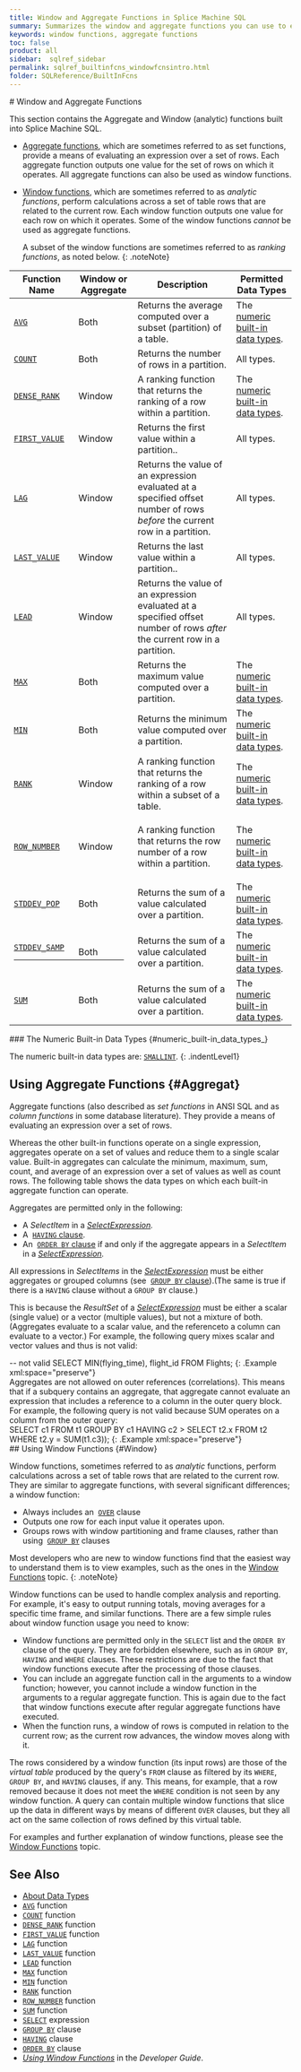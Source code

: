 ```yaml
---
title: Window and Aggregate Functions in Splice Machine SQL
summary: Summarizes the window and aggregate functions you can use to evaluate an expression over a set of rows in Splice Machine SQL.
keywords: window functions, aggregate functions
toc: false
product: all
sidebar:  sqlref_sidebar
permalink: sqlref_builtinfcns_windowfcnsintro.html
folder: SQLReference/BuiltInFcns
---
```

<section>
<div class="TopicContent" data-swiftype-index="true" markdown="1">
# Window and Aggregate Functions

This section contains the Aggregate and Window (analytic) functions
built into Splice Machine SQL.

* [Aggregate functions](#Aggregat), which are sometimes referred to as
  set functions, provide a means of evaluating an expression over a set
  of rows. Each aggregate function outputs one value for the set of rows
  on which it operates. All aggregate functions can also be used as
  window functions.
* [Window functions](#Window), which are sometimes referred to as
  *analytic functions*, perform calculations across a set of table rows
  that are related to the current row. Each window function outputs one
  value for each row on which it operates. Some of the window functions
  *cannot* be used as aggregate functions.

  A subset of the window functions are sometimes referred to as *ranking
  functions*, as noted below.
  {: .noteNote}

<table summary="Summary of Splice Machine SQL Window and Aggregate Functions">
                <col />
                <col />
                <col />
                <col />
                <thead>
                    <tr>
                        <th><strong>Function Name</strong>
                        </th>
                        <th>Window or Aggregate</th>
                        <th>Description</th>
                        <th>Permitted Data Types</th>
                    </tr>
                </thead>
                <tbody>
                    <tr>
                        <td><a href="sqlref_builtinfcns_avg.html"><code>AVG</code></a>
                        </td>
                        <td>Both</td>
                        <td>Returns the average computed over a subset (partition) of a table.</td>
                        <td>The <a href="#numeric_built-in_data_types_">numeric built-in data types</a>.</td>
                    </tr>
                    <tr>
                        <td><a href="sqlref_builtinfcns_count.html"><code>COUNT</code></a>
                        </td>
                        <td>Both</td>
                        <td>Returns the number of rows in a partition.</td>
                        <td>All types.</td>
                    </tr>
                    <tr>
                        <td><a href="sqlref_builtinfcns_denserank.html"><code>DENSE_RANK</code></a>
                        </td>
                        <td>Window</td>
                        <td>A ranking function that returns the ranking of a row within a partition.</td>
                        <td>The <a href="#numeric_built-in_data_types_">numeric built-in data types</a>.</td>
                    </tr>
                    <tr>
                        <td><a href="sqlref_builtinfcns_firstvalue.html"><code>FIRST_VALUE</code></a>
                        </td>
                        <td>Window</td>
                        <td>Returns the first value within  a partition..</td>
                        <td>All types.</td>
                    </tr>
                    <tr>
                        <td><a href="sqlref_builtinfcns_lag.html"><code>LAG</code></a>
                        </td>
                        <td>Window</td>
                        <td>Returns the value of an expression evaluated at a specified offset number of rows <em>before</em> the current row in a partition.</td>
                        <td>All types.</td>
                    </tr>
                    <tr>
                        <td><a href="sqlref_builtinfcns_lastvalue.html"><code>LAST_VALUE</code></a>
                        </td>
                        <td>Window</td>
                        <td>Returns the last value within a partition..</td>
                        <td>All types.</td>
                    </tr>
                    <tr>
                        <td><a href="sqlref_builtinfcns_lead.html"><code>LEAD</code></a>
                        </td>
                        <td>Window</td>
                        <td>Returns the value of an expression evaluated at a specified offset number of rows <em>after</em> the current row in a partition.</td>
                        <td>All types.</td>
                    </tr>
                    <tr>
                        <td><a href="sqlref_builtinfcns_max.html"><code>MAX</code></a>
                        </td>
                        <td>Both</td>
                        <td>Returns the maximum value computed over a partition.</td>
                        <td>The <a href="#numeric_built-in_data_types_">numeric built-in data types</a>.</td>
                    </tr>
                    <tr>
                        <td><a href="sqlref_builtinfcns_min.html"><code>MIN</code></a>
                        </td>
                        <td>Both</td>
                        <td>Returns the minimum value computed over a partition.</td>
                        <td>The <a href="#numeric_built-in_data_types_">numeric built-in data types</a>.</td>
                    </tr>
                    <tr>
                        <td><a href="sqlref_builtinfcns_rank.html"><code>RANK</code></a>
                        </td>
                        <td>Window</td>
                        <td>A ranking function that returns the ranking of a row within a subset of a table.</td>
                        <td>The <a href="#numeric_built-in_data_types_">numeric built-in data types</a>.</td>
                    </tr>
                    <tr>
                        <td><a href="sqlref_builtinfcns_rownumber.html"><code>ROW_NUMBER</code></a>
                        </td>
                        <td>Window</td>
                        <td>
                            <p>A ranking function that returns the row number of a row within a partition.</p>
                        </td>
                        <td>The <a href="#numeric_built-in_data_types_">numeric built-in data types</a>.</td>
                    </tr>
                    <tr>
                        <td><a href="sqlref_builtinfcns_stddevpop.html"><code>STDDEV_POP</code></a>
                        </td>
                        <td>Both</td>
                        <td>Returns the sum of a value calculated over a partition.</td>
                        <td>The <a href="#numeric_built-in_data_types_">numeric built-in data types</a>.</td>
                    </tr>
                    <tr>
                        <td><code><a href="sqlref_builtinfcns_stddevsamp.html">STDDEV_SAMP
                        </a></code>
                        </td>
                        <td>Both</td>
                        <td>Returns the sum of a value calculated over a partition.</td>
                        <td>The <a href="#numeric_built-in_data_types_">numeric built-in data types</a>.</td>
                    </tr>
                    <tr>
                        <td><a href="sqlref_builtinfcns_sum.html"><code>SUM</code></a>
                        </td>
                        <td>Both</td>
                        <td>Returns the sum of a value calculated over a partition.</td>
                        <td>The <a href="#numeric_built-in_data_types_">numeric built-in data types</a>.</td>
                    </tr>
                </tbody>
            </table>
### The Numeric Built-in Data Types   {#numeric_built-in_data_types_}

The numeric built-in data types
are: [`SMALLINT`](sqlref_builtinfcns_smallint.html).
{: .indentLevel1}

## Using Aggregate Functions   {#Aggregat}

Aggregate functions (also described as *set functions* in ANSI SQL and
as *column functions* in some database literature). They provide a means
of evaluating an expression over a set of rows.

Whereas the other built-in functions operate on a single expression,
aggregates operate on a set of values and reduce them to a single scalar
value. Built-in aggregates can calculate the minimum, maximum, sum,
count, and average of an expression over a set of values as well as
count rows. The following table shows the data types on which each
built-in aggregate function can operate.

Aggregates are permitted only in the following:

* A *SelectItem* in a
  *[SelectExpression](sqlref_expressions_select.html).*
* A &nbsp;[`HAVING` clause](sqlref_clauses_having.html).
* An &nbsp;[`ORDER BY` clause](sqlref_clauses_orderby.html) if and only if the
  aggregate appears in a *SelectItem* in a
  *[SelectExpression](sqlref_expressions_select.html).*

All expressions in *SelectItems* in the
*[SelectExpression](sqlref_expressions_select.html)* must be either
aggregates or grouped columns (see &nbsp;[`GROUP BY`
clause](sqlref_clauses_groupby.html)).(The same is true if there is a
`HAVING` clause without a `GROUP BY` clause.)

This is because the *ResultSet* of a
*[SelectExpression](sqlref_expressions_select.html)* must be either a
scalar (single value) or a vector (multiple values), but not a mixture
of both. (Aggregates evaluate to a scalar value, and the referenceto a
column can evaluate to a vector.) For example, the following query mixes
scalar and vector values and thus is not valid:

<div class="preWrapper" markdown="1">
       -- not valid
    SELECT MIN(flying_time), flight_id
      FROM Flights;
{: .Example xml:space="preserve"}

</div>
Aggregates are not allowed on outer references (correlations). This
means that if a subquery contains an aggregate, that aggregate cannot
evaluate an expression that includes a reference to a column in the
outer query block. For example, the following query is not valid because
SUM operates on a column from the outer query:

<div class="preWrapper" markdown="1">
    SELECT c1
      FROM t1
      GROUP BY c1
      HAVING c2 >
      SELECT t2.x
      FROM t2
      WHERE t2.y = SUM(t1.c3));
{: .Example xml:space="preserve"}

</div>
## Using Window Functions   {#Window}

Window functions, sometimes referred to as *analytic* functions, perform
calculations across a set of table rows that are related to the current
row. They are similar to aggregate functions, with several significant
differences; a window function:

* Always includes an &nbsp;[`OVER`](sqlref_clauses_over.html) clause
* Outputs one row for each input value it operates upon.
* Groups rows with window partitioning and frame clauses, rather than
  using &nbsp;[`GROUP BY`](sqlref_clauses_groupby.html) clauses

Most developers who are new to window functions find that the easiest
way to understand them is to view examples, such as the ones in the
[Window Functions](developers_fundamentals_windowfcns.html) topic.
{: .noteNote}

Window functions can be used to handle complex analysis and reporting.
For example, it's easy to output running totals, moving averages for a
specific time frame, and similar functions. There are a few simple rules
about window function usage you need to know:

* Window functions are permitted only in the `SELECT` list and the
  `ORDER BY` clause of the query. They are forbidden elsewhere, such as
  in `GROUP BY`, `HAVING` and `WHERE` clauses. These restrictions are
  due to the fact that window functions execute after the processing of
  those clauses.
* You can include an aggregate function call in the arguments to a
  window function; however, you cannot include a window function in the
  arguments to a regular aggregate function. This is again due to the
  fact that window functions execute after regular aggregate functions
  have executed.
* When the function runs, a window of rows is computed in relation to
  the current row; as the current row advances, the window moves along
  with it.

The rows considered by a window function (its input rows) are those of
the *virtual table* produced by the query's `FROM` clause as filtered by
its `WHERE`, `GROUP BY`, and `HAVING` clauses, if any. This means, for
example, that a row removed because it does not meet the `WHERE`
condition is not seen by any window function. A query can contain
multiple window functions that slice up the data in different ways by
means of different `OVER` clauses, but they all act on the same
collection of rows defined by this virtual table.

For examples and further explanation of window functions, please see the
[Window Functions](developers_fundamentals_windowfcns.html) topic.

## See Also

* [About Data Types](sqlref_datatypes_numerictypes.html)
* [`AVG`](sqlref_builtinfcns_currentdate.html) function
* [`COUNT`](sqlref_builtinfcns_count.html) function
* [`DENSE_RANK`](sqlref_builtinfcns_denserank.html) function
* [`FIRST_VALUE`](sqlref_builtinfcns_firstvalue.html) function
* [`LAG`](sqlref_builtinfcns_lag.html) function
* [`LAST_VALUE`](sqlref_builtinfcns_lastvalue.html) function
* [`LEAD`](sqlref_builtinfcns_lead.html) function
* [`MAX`](sqlref_builtinfcns_max.html) function
* [`MIN`](sqlref_builtinfcns_min.html) function
* [`RANK`](sqlref_builtinfcns_rank.html) function
* [`ROW_NUMBER`](sqlref_builtinfcns_rownumber.html) function
* [`SUM`](sqlref_builtinfcns_sum.html) function
* [`SELECT`](sqlref_expressions_select.html) expression
* [`GROUP BY`](sqlref_clauses_groupby.html) clause
* [`HAVING`](sqlref_clauses_having.html) clause
* [`ORDER BY`](sqlref_clauses_orderby.html) clause
* *[Using Window Functions](developers_fundamentals_windowfcns.html)* in
  the *Developer Guide*.

</div>
</section>
